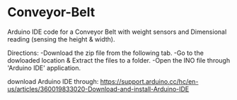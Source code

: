 # Conveyor-Belt
Arduino IDE code for a Conveyor Belt with weight sensors and Dimensional reading (sensing the height & width).

Directions:
-Download the zip file from the following tab.
-Go to the dowloaded location & Extract the files to a folder.
-Open the INO file through 'Arduino IDE' application.

download Arduino IDE through: https://support.arduino.cc/hc/en-us/articles/360019833020-Download-and-install-Arduino-IDE

